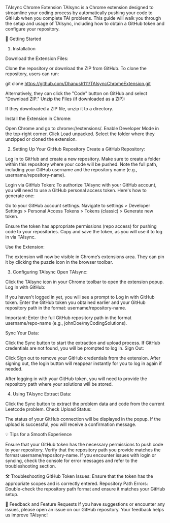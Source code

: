 TAIsync Chrome Extension
TAIsync is a Chrome extension designed to streamline your coding process by automatically pushing your code to GitHub when you complete TAI problems. This guide will walk you through the setup and usage of TAIsync, including how to obtain a GitHub token and configure your repository.

🚀 Getting Started

1. Installation

Download the Extension Files:

Clone the repository or download the ZIP from GitHub.
To clone the repository, users can run:

git clone https://github.com/Dhanush111/TAIsyncChromeExtension.git

Alternatively, they can click the "Code" button on GitHub and select "Download ZIP."
Unzip the Files (if downloaded as a ZIP):

If they downloaded a ZIP file, unzip it to a directory.

Install the Extension in Chrome:

Open Chrome and go to chrome://extensions/.
Enable Developer Mode in the top-right corner.
Click Load unpacked.
Select the folder where they unzipped or cloned the extension.


2. Setting Up Your GitHub Repository
Create a GitHub Repository:

Log in to GitHub and create a new repository.
Make sure to create a folder within this repository where your code will be pushed.
Note the full path, including your GitHub username and the repository name (e.g., username/repository-name).

Login via GitHub Token:
To authorize TAIsync with your GitHub account, you will need to use a GitHub personal access token. Here's how to generate one:

Go to your GitHub account settings.
Navigate to settings > Developer Settings > Personal Access Tokens > Tokens (classic) > Generate new token.

Ensure the token has appropriate permissions (repo access) for pushing code to your repositories.
Copy and save the token, as you will use it to log in via TAIsync.

Use the Extension:

The extension will now be visible in Chrome’s extensions area. They can pin it by clicking the puzzle icon in the browser toolbar.



3. Configuring TAIsync
Open TAIsync:

Click the TAIsync icon in your Chrome toolbar to open the extension popup.
Log In with GitHub:

If you haven't logged in yet, you will see a prompt to Log in with GitHub token.
Enter the GitHub token you obtained earlier and your GitHub repository path in the format: username/repository-name.

Important: Enter the full GitHub repository path in the format username/repo-name (e.g., johnDoe/myCodingSolutions).

Sync Your Data:

Click the Sync button to start the extraction and upload process.
If GitHub credentials are not found, you will be prompted to log in.
Sign Out:

Click Sign out to remove your GitHub credentials from the extension.
After signing out, the login button will reappear instantly for you to log in again if needed.

After logging in with your GitHub token, you will need to provide the repository path where your solutions will be stored.



4. Using TAIsync
Extract Data:

Click the Sync button to extract the problem data and code from the current Leetcode problem.
Check Upload Status:

The status of your GitHub connection will be displayed in the popup.
If the upload is successful, you will receive a confirmation message.

💡 Tips for a Smooth Experience

Ensure that your GitHub token has the necessary permissions to push code to your repository.
Verify that the repository path you provide matches the format username/repository-name.
If you encounter issues with login or syncing, check the console for error messages and refer to the troubleshooting section.

🛠️ Troubleshooting
GitHub Token Issues: Ensure that the token has the appropriate scopes and is correctly entered.
Repository Path Errors: Double-check the repository path format and ensure it matches your GitHub setup.

📣 Feedback and Feature Requests
If you have suggestions or encounter any issues, please open an issue on our GitHub repository. Your feedback helps us improve TAIsync!

